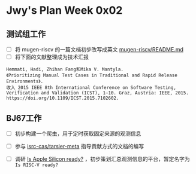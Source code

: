 # Jwy's Plan Week 0x02

## 测试组工作

- [ ] 将 mugen-riscv 的一篇文档初步改写成英文 [mugen-riscv/README.md](https://github.com/jwyjohn/mugen-riscv/blob/riscv/README.md) 
- [ ] 将下面的文献整理成为技术汇报

```
Hemmati, Hadi, Zhihan Fang和Mika V. Mantyla. 
《Prioritizing Manual Test Cases in Traditional and Rapid Release Environments》. 
收入 2015 IEEE 8th International Conference on Software Testing, Verification and Validation (ICST), 1–10. Graz, Austria: IEEE, 2015. 
https://doi.org/10.1109/ICST.2015.7102602.
```

## BJ67工作

- [ ] 初步构建一个爬虫，用于定时获取固定来源的观测信息
- [ ] 参与 [isrc-cas/tarsier-meta](https://github.com/isrc-cas/tarsier-meta) 指导贡献方式的文档的编写
- [ ] 调研 [Is Apple Silicon ready?](https://isapplesiliconready.com/) ，初步策划汇总观测信息的平台，暂定名字为 `Is RISC-V ready?`


